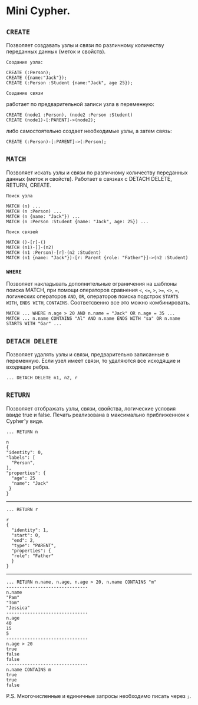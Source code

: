 # Mini Cypher.

## `CREATE`
Позволяет создавать узлы и связи по различному количеству переданных данных (меток и свойств).

`Создание узла:`
    
    CREATE (:Person);
    CREATE ({name:"Jack"});
    CREATE (:Person :Student {name:"Jack", age 25});

`Создание связи`

работает по предварительной записи узла в переменную:
    
    CREATE (node1 :Person), (node2 :Person :Student)
    CREATE (node1)-[:PARENT]->(node2);

либо самостоятельно создает необходимые узлы, а затем связь:

    CREATE (:Person)-[:PARENT]->(:Person);

## `MATCH`
Позволяет искать узлы и связи по различному количеству переданных данных (меток и свойств). Работает в связках с DETACH DELETE, RETURN, CREATE.

`Поиск узла`

    MATCH (n) ...
    MATCH (n :Person) ...
    MATCH (n {name: "Jack"}) ...
    MATCH (n :Person :Student {name: "Jack", age: 25}) ...

`Поиск связей`

    MATCH ()-[r]-()
    MATCH (n1)-[]-(n2)
    MATCH (n1 :Person)-[r]-(n2 :Student)
    MATCH (n1 {name: "Jack"})-[r: Parent {role: "Father"}]->(n2 :Student)

### `WHERE`
Позволяет накладывать дополнительные ограничения на шаблоны поиска MATCH, при помощи операторов сравнения `<`, `<=`, `>`, `>=`, `<>`, `=`, логических операторов `AND`, `OR`, операторов поиска подстрок `STARTS WITH`, `ENDS WITH`, `CONTAINS`. Соответсвенно все это можно комбинировать.

    MATCH ... WHERE n.age > 20 AND n.name = "Jack" OR n.age = 35 ...
    MATCH ... n.name CONTAINS "Al" AND n.name ENDS WITH "sa" OR n.name STARTS WITH "Gar" ...

## `DETACH DELETE`
Позволяет удалять узлы и связи, предварительно записанные в переменную. Если узел имеет связи, то удаляются все исходящие и входящие ребра.

    ... DETACH DELETE n1, n2, r

## `RETURN`
Позволяет отображать узлы, связи, свойства, логические условия ввиде true и false. Печать реализована в максимально приближенном к Cypher'у виде.

    ... RETURN n
    
    n 
    {
    "identity": 0,
    "labels": [
      "Person",
    ],
    "properties": {
      "age": 25
      "name": "Jack"
     }
    }

---

    ... RETURN r

    r
    {
      "identity": 1,
      "start": 0,
      "end": 2,
      "type": "PARENT",
      "properties": {
      "role": "Father"
      }
    }

---

    ... RETURN n.name, n.age, n.age > 20, n.name CONTAINS "m"
    -------------------------------
    n.name
    "Pam"
    "Tom"
    "Jessica"
    -------------------------------
    n.age
    40
    15
    5
    -------------------------------
    n.age > 20
    true
    false
    false
    -------------------------------
    n.name CONTAINS m
    true
    true
    false

P.S. Многочисленные  и единичные запросы необходимо писать через `;`.